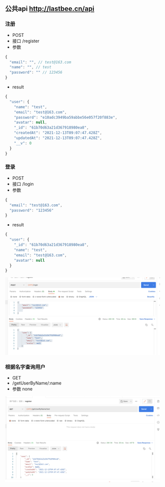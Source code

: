 ## 公共api http://lastbee.cn/api
### 注册
* POST
* 接口 /register
* 参数
```js
{
  "email": "", // test@163.com
  "name": "", // test
  "password": "" // 123456
}
```

* result 
```js
{
  "user": {
    "name": "test",
    "email": "test@163.com",
    "password": "e10adc3949ba59abbe56e057f20f883e",
    "avatar": null,
    "_id": "61b70d63a21d367918980ea8",
    "createdAt": "2021-12-13T09:07:47.428Z",
    "updatedAt": "2021-12-13T09:07:47.428Z",
    "__v": 0
  }
}
```

### 登录
* POST
* 接口 /login
* 参数
```js
{
  "email": "test@163.com",
  "password": "123456"
}
```

* result 
```js
{
  "user": {
    "_id": "61b70d63a21d367918980ea8",
    "name": "test",
    "email": "test@163.com",
    "avatar": null
  }
}
```


![avatar](./img/login.png)

###  根据名字查询用户
* GET
* /getUserByName/:name
* 参数 none

![avatar](./img/name.png)



